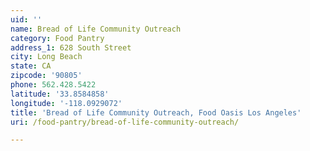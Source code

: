 ```yaml
---
uid: ''
name: Bread of Life Community Outreach
category: Food Pantry
address_1: 628 South Street
city: Long Beach
state: CA
zipcode: '90805'
phone: 562.428.5422
latitude: '33.8584858'
longitude: '-118.0929072'
title: 'Bread of Life Community Outreach, Food Oasis Los Angeles'
uri: /food-pantry/bread-of-life-community-outreach/

---
```

